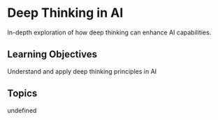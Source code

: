 # Deep Thinking in AI

In-depth exploration of how deep thinking can enhance AI capabilities.

## Learning Objectives
Understand and apply deep thinking principles in AI

## Topics
undefined